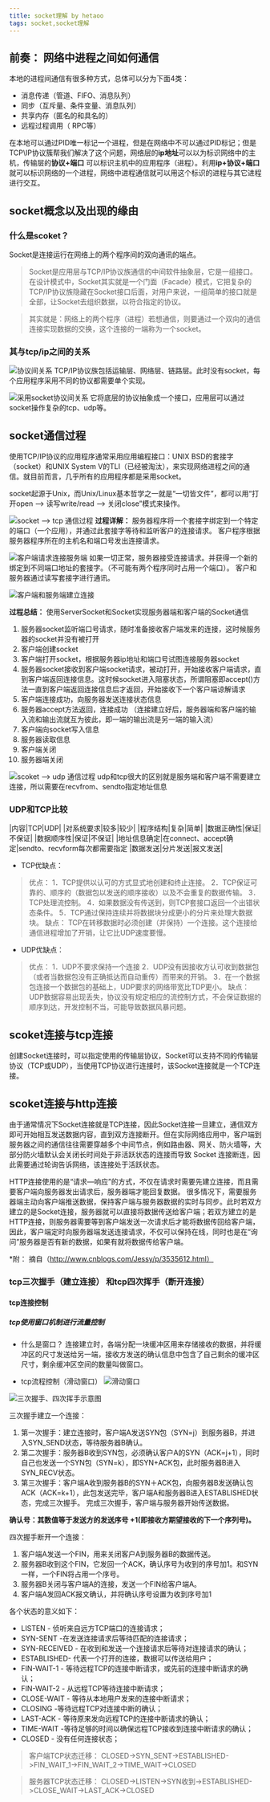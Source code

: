 ```yaml
---
title: socket理解 by hetaoo
tags: socket,socket理解
---
```


## **前奏：** 网络中进程之间如何通信
本地的进程间通信有很多种方式，总体可以分为下面4类：
* 消息传递（管道、FIFO、消息队列）
* 同步（互斥量、条件变量、消息队列）
* 共享内存（匿名的和具名的）
* 远程过程调用（ RPC等）

在本地可以通过PID唯一标记一个进程，但是在网络中不可以通过PID标记；但是TCP\IP协议簇帮我们解决了这个问题，网络层的**ip地址**可以以为标识网络中的主机，传输层的**协议+端口** 可以标识主机中的应用程序（进程）。利用**ip+协议+端口**就可以标识网络的一个进程，网络中进程通信就可以用这个标识的进程与其它进程进行交互。

## socket概念以及出现的缘由
### 什么是scoket？
Socket是连接运行在网络上的两个程序间的双向通讯的端点。
> Socket是应用层与TCP/IP协议族通信的中间软件抽象层，它是一组接口。在设计模式中，Socket其实就是一个门面（Facade）模式，它把复杂的TCP/IP协议族隐藏在Socket接口后面，对用户来说，一组简单的接口就是全部，让Socket去组织数据，以符合指定的协议。

> 其实就是：网络上的两个程序（进程）若想通信，则要通过一个双向的通信连接实现数据的交换，这个连接的一端称为一个socket。

### 其与tcp/ip之间的关系

![协议间关系][1]
TCP/IP协议族包括运输层、网络层、链路层。此时没有socket，每个应用程序采用不同的协议都需要单个实现。

![采用socket协议间关系][2]
它将底层的协议抽象成一个接口，应用层可以通过socket操作复杂的tcp、udp等。


## socket通信过程
使用TCP/IP协议的应用程序通常采用应用编程接口：UNIX  BSD的套接字（socket）和UNIX System V的TLI（已经被淘汰），来实现网络进程之间的通信。就目前而言，几乎所有的应用程序都是采用socket。

socket起源于Unix，而Unix/Linux基本哲学之一就是“一切皆文件”，都可以用“打开open –> 读写write/read –> 关闭close”模式来操作。

![socket --> tcp 通信过程][3]
**过程详解：** 服务器程序将一个套接字绑定到一个特定的端口（一个应用），并通过此套接字等待和监听客户的连接请求。
客户程序根据服务器程序所在的主机名和端口号发出连接请求。

![客户端请求连接服务端][4]
如果一切正常，服务器接受连接请求。并获得一个新的绑定到不同端口地址的套接字。（不可能有两个程序同时占用一个端口）。
客户和服务器通过读写套接字进行通讯。

![客户端和服务端建立连接][5]

**过程总结：** 使用ServerSocket和Socket实现服务器端和客户端的Socket通信

1. 服务器socket监听端口号请求，随时准备接收客户端发来的连接，这时候服务器的socket并没有被打开
2. 客户端创建socket
3. 客户端打开socket，根据服务器ip地址和端口号试图连接服务器socket
4. 服务器socket接收到客户端socket请求，被动打开，开始接收客户端请求，直到客户端返回连接信息。这时候socket进入阻塞状态，所谓阻塞即accept()方法一直到客户端返回连接信息后才返回，开始接收下一个客户端谅解请求
5. 客户端连接成功，向服务器发送连接状态信息
6. 服务器accept方法返回，连接成功 （连接建立好后，服务器端和客户端的输入流和输出流就互为彼此，即一端的输出流是另一端的输入流）
7. 客户端向socket写入信息
8. 服务器读取信息
9. 客户端关闭
10. 服务器端关闭

![scoket --> udp 通信过程][6]
udp和tcp很大的区别就是服务端和客户端不需要建立连接，所以需要在recvfrom、sendto指定地址信息

### UDP和TCP比较

|内容|TCP|UDP|
|对系统要求|较多|较少|
|程序结构|复杂|简单|
|数据正确性|保证|不保证|
|数据顺序性|保证|不保证|
|地址信息确定|在connect、accept确定|sendto、recvform每次都需要指定
|数据发送|分片发送|报文发送|

* TCP优缺点：
> 优点：
1．TCP提供以认可的方式显式地创建和终止连接。
2．TCP保证可靠的、顺序的（数据包以发送的顺序接收）以及不会重复的数据传输。
3．TCP处理流控制。
4．如果数据没有传送到，则TCP套接口返回一个出错状态条件。
5．TCP通过保持连续并将数据块分成更小的分片来处理大数据块。
缺点： TCP在转移数据时必须创建（并保持）一个连接。这个连接给通信进程增加了开销，让它比UDP速度要慢。

* UDP优缺点：
>优点：
>1．UDP不要求保持一个连接
2．UDP没有因接收方认可收到数据包（或者当数据包没有正确抵达而自动重传）而带来的开销。
3．在一个数据包连接一个数据包的基础上，UDP要求的网络带宽比TDP更小。
缺点：UDP数据容易出现丢失，协议没有规定相应的流控制方式，不会保证数据的顺序到达，开发控制不当，可能导致数据风暴问题。

## scoket连接与tcp连接
创建Socket连接时，可以指定使用的传输层协议，Socket可以支持不同的传输层协议（TCP或UDP），当使用TCP协议进行连接时，该Socket连接就是一个TCP连接。

## scoket连接与http连接
由于通常情况下Socket连接就是TCP连接，因此Socket连接一旦建立，通信双方即可开始相互发送数据内容，直到双方连接断开。但在实际网络应用中，客户端到服务器之间的通信往往需要穿越多个中间节点，例如路由器、网关、防火墙等，大部分防火墙默认会关闭长时间处于非活跃状态的连接而导致 Socket 连接断连，因此需要通过轮询告诉网络，该连接处于活跃状态。

HTTP连接使用的是“请求—响应”的方式，不仅在请求时需要先建立连接，而且需要客户端向服务器发出请求后，服务器端才能回复数据。
很多情况下，需要服务器端主动向客户端推送数据，保持客户端与服务器数据的实时与同步。此时若双方建立的是Socket连接，服务器就可以直接将数据传送给客户端；若双方建立的是HTTP连接，则服务器需要等到客户端发送一次请求后才能将数据传回给客户端，因此，客户端定时向服务器端发送连接请求，不仅可以保持在线，同时也是在“询问”服务器是否有新的数据，如果有就将数据传给客户端。

*附： 摘自（http://www.cnblogs.com/Jessy/p/3535612.html）
### tcp三次握手（建立连接） 和tcp四次挥手（断开连接）
#### tcp连接控制
##### tcp使用窗口机制进行流量控制

* 什么是窗口？
连接建立时，各端分配一块缓冲区用来存储接收的数据，并将缓冲区的尺寸发送给另一端，接收方发送的确认信息中包含了自己剩余的缓冲区尺寸，剩余缓冲区空间的数量叫做窗口。

* tcp流程控制（滑动窗口）
![滑动窗口][7]

![三次握手、四次挥手示意图][8]

三次握手建立一个连接：
1. 第一次握手：建立连接时，客户端A发送SYN包（SYN=j）到服务器B，并进入SYN_SEND状态，等待服务器B确认。
2. 第二次握手：服务器B收到SYN包，必须确认客户A的SYN（ACK=j+1），同时自己也发送一个SYN包（SYN=k），即SYN+ACK包，此时服务器B进入SYN_RECV状态。
3. 第三次握手：客户端A收到服务器B的SYN＋ACK包，向服务器B发送确认包ACK（ACK=k+1），此包发送完毕，客户端A和服务器B进入ESTABLISHED状态，完成三次握手。
完成三次握手，客户端与服务器开始传送数据。

**确认号：其数值等于发送方的发送序号 +1(即接收方期望接收的下一个序列号)。**

四次握手断开一个连接：
1. 客户端A发送一个FIN，用来关闭客户A到服务器B的数据传送。 
2. 服务器B收到这个FIN，它发回一个ACK，确认序号为收到的序号加1。和SYN一样，一个FIN将占用一个序号。 
3. 服务器B关闭与客户端A的连接，发送一个FIN给客户端A。 
4. 客户端A发回ACK报文确认，并将确认序号设置为收到序号加1


各个状态的意义如下： 
* LISTEN - 侦听来自远方TCP端口的连接请求； 
* SYN-SENT -在发送连接请求后等待匹配的连接请求； 
* SYN-RECEIVED - 在收到和发送一个连接请求后等待对连接请求的确认； 
* ESTABLISHED- 代表一个打开的连接，数据可以传送给用户； 
* FIN-WAIT-1 - 等待远程TCP的连接中断请求，或先前的连接中断请求的确认；
* FIN-WAIT-2 - 从远程TCP等待连接中断请求； 
* CLOSE-WAIT - 等待从本地用户发来的连接中断请求； 
* CLOSING -等待远程TCP对连接中断的确认； 
* LAST-ACK - 等待原来发向远程TCP的连接中断请求的确认； 
* TIME-WAIT -等待足够的时间以确保远程TCP接收到连接中断请求的确认； 
* CLOSED - 没有任何连接状态；

> 客户端TCP状态迁移：
CLOSED->SYN_SENT->ESTABLISHED->FIN_WAIT_1->FIN_WAIT_2->TIME_WAIT->CLOSED

>服务器TCP状态迁移：
CLOSED->LISTEN->SYN收到->ESTABLISHED->CLOSE_WAIT->LAST_ACK->CLOSED




## 


  [1]: https://www.github.com/hetaoo/daily_discussion/raw/master/image/1503026621694.jpg
  [2]: https://www.github.com/hetaoo/daily_discussion/raw/master/image/1503027033800.jpg
  [3]: https://www.github.com/hetaoo/daily_discussion/raw/master/image/1503027511289.jpg
  [4]: https://www.github.com/hetaoo/daily_discussion/raw/master/image/1503037613965.jpg
  [5]: https://www.github.com/hetaoo/daily_discussion/raw/master/image/1503037640845.jpg
  [6]: https://www.github.com/hetaoo/daily_discussion/raw/master/image/1503039855509.jpg
  [7]: https://www.github.com/hetaoo/daily_discussion/raw/master/image/1503042899146.jpg
  [8]: https://www.github.com/hetaoo/daily_discussion/raw/master/image/1503043085258.jpg